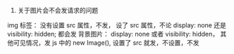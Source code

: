 1. 关于图片会不会发请求的问题

  img 标签： 没有设置 src 属性，不发， 设了 src 属性，不论 display: none 还是 visibility: hidden; 都会发
  背景图片： display: none 或者 visibility: hidden， 其他可见情况，发
  js 中的 new Image(), 设置了 src 就发，不设置，不发